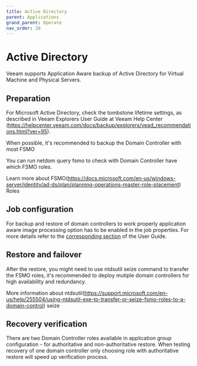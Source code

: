 ```yaml
---
title: Active Directory
parent: Applications
grand_parent: Operate
nav_order: 20
---
```




# Active Directory

Veeam supports Application Aware backup of Active Directory for Virtual Machine and Physical Servers. 

## Preparation

For Microsoft Active Directory, check the tombstone lifetime settings, as described in Veeam Explorers User Guide at Veeam Help Center (https://helpcenter.veeam.com/docs/backup/explorers/vead_recommendations.html?ver=95).

When possible, it's recommended to backup the Domain Controller with most FSMO

You can run netdom query fsmo to check with Domain Controller have which FSMO roles.

Learn more about FSMO(https://docs.microsoft.com/en-us/windows-server/identity/ad-ds/plan/planning-operations-master-role-placement) Roles 

## Job configuration

For backup and restore of domain controllers to work properly application aware image processing option has to be enabled in the job properties. For more details refer to the [corresponding section](https://helpcenter.veeam.com/docs/backup/vsphere/backup_job_vss_vm.html?ver=95) of the User Guide.

## Restore and failover

After the restore, you might need to use ntdsutil seize command to transfer the FSMO roles, it's recommended to deploy mutiple domain controllers for high availability and redundancy. 

More information about ntdsutil(https://support.microsoft.com/en-us/help/255504/using-ntdsutil-exe-to-transfer-or-seize-fsmo-roles-to-a-domain-control) seize

## Recovery verification

There are two Domain Controller roles available in application group configuration - for authoritative and non-authoritative restore. When testing recovery of one domain controller only choosing role with authoritative restore will speed up verification process.
